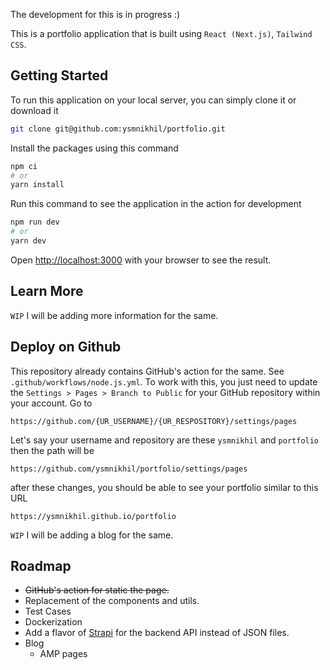 The development for this is in progress :)

This is a portfolio application that is built using `React (Next.js)`, `Tailwind CSS`.

## Getting Started

To run this application on your local server, you can simply clone it or download it

```bash
git clone git@github.com:ysmnikhil/portfolio.git
```

Install the packages using this command

```bash
npm ci
# or
yarn install
```

Run this command to see the application in the action for development

```bash
npm run dev
# or
yarn dev
```

Open [http://localhost:3000](http://localhost:3000) with your browser to see the result.

## Learn More
`WIP` I will be adding more information for the same.

## Deploy on Github
This repository already contains GitHub's action for the same. See `.github/workflows/node.js.yml`. To work with this, you just need to update the `Settings > Pages > Branch to Public` for your GitHub repository within your account. Go to

`https://github.com/{UR_USERNAME}/{UR_RESPOSITORY}/settings/pages`

Let's say your username and repository are these `ysmnikhil` and `portfolio` then the path will be

`https://github.com/ysmnikhil/portfolio/settings/pages`

after these changes, you should be able to see your portfolio similar to this URL

`https://ysmnikhil.github.io/portfolio`

`WIP` I will be adding a blog for the same.

## Roadmap
- ~~GitHub's action for static the page.~~
- Replacement of the components and utils.
- Test Cases
- Dockerization
- Add a flavor of [Strapi](https://strapi.io/) for the backend API instead of JSON files.
- Blog
    - AMP pages


